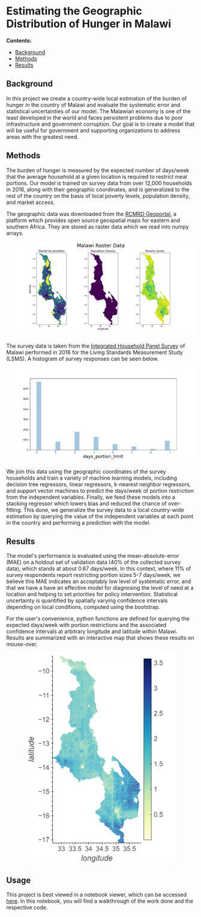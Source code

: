 # Estimating the Geographic Distribution of Hunger in Malawi

**Contents:**
* [Background](#background)
* [Methods](#methods)
* [Results](#results)

## Background<a name="background"></a>
In this project we create a country-wide local estimation of the burden of hunger in the country of Malawi and evaluate the systematic error and statistical uncertainties of our model. The Malawian economy is one of the least developed in the world and faces persistent problems due to poor infrastructure and government corruption. Our goal is to create a model that will be useful for government and supporting organizations to address areas with the greatest need. 

## Methods<a name="methods"></a>
The burden of hunger is measured by the expected number of days/week that the average household at a given location is required to restrict meal portions. Our model is trained on survey data from over 12,000 households in 2016, along with their geographic coordinates, and is generalized to the rest of the country on the basis of local poverty levels, population density, and market access.

The geographic data was downloaded from the [RCMRD Geoportal](http://geoportal.rcmrd.org/), a platform which provides open source geospatial maps for eastern and southern Africa. They are stored as raster data which we read into numpy arrays.

<p align="center">
 <img src="raster_data.png" alt="Geographic Input"/> 
</p>

The survey data is taken from the [Integrated Household Panel Survey](https://microdata.worldbank.org/index.php/catalog/3819/study-description) of Malawi performed in 2016 for the Living Standards Measurement Study (LSMS). A histogram of survey responses can be seen below.

<p align="center">
 <img src="survey_data.png" alt="Survey distribution"/>
</p>

We join this data using the geographic coordinates of the survey households and train a variety of machine learning models, including decision tree regressors, linear regressors, k-nearest neighbor regressors, and support vector machines to predict the days/week of portion restriction from the independent variables. Finally, we feed these models into a stacking regressor which lowers bias and reduced the chance of over-fitting. This done, we generalize the survey data to a local country-wide estimation by querying the value of the independent variables at each point in the country and performing a prediction with the model. 

## Results<a name="results"></a>
The model's performance is evaluated using the mean-absolute-error (MAE) on a holdout set of validation data (40% of the collected survey data), which stands at about 0.67 days/week. In this context, where 11% of survey respondents report restricting portion sizes 5-7 days/week, we believe this MAE indicates an acceptably low level of systematic error, and that we have a have an effective model for diagnosing the level of need at a location and helping to set priorities for policy intervention. Statistical uncertainty is quantified by spatially varying confidence intervals depending on local conditions, computed using the bootstrap.

For the user's convenience, python functions are defined for querying the expected days/week with portion restrictions and the associated confidence intervals at arbitrary longitude and latitude within Malawi. Results are summarized with an interactive map that shows these results on mouse-over.

<p align="center">
 <img src="results_map.png" alt="Results Preview" width="400"/>
</p>

## Usage

This project is best viewed in a notebook viewer, which can be accessed [here](./modeling-burden-of-hunger-in-malawi.ipynb). In this notebook, you will find a walkthrough of the work done and the respective code.
